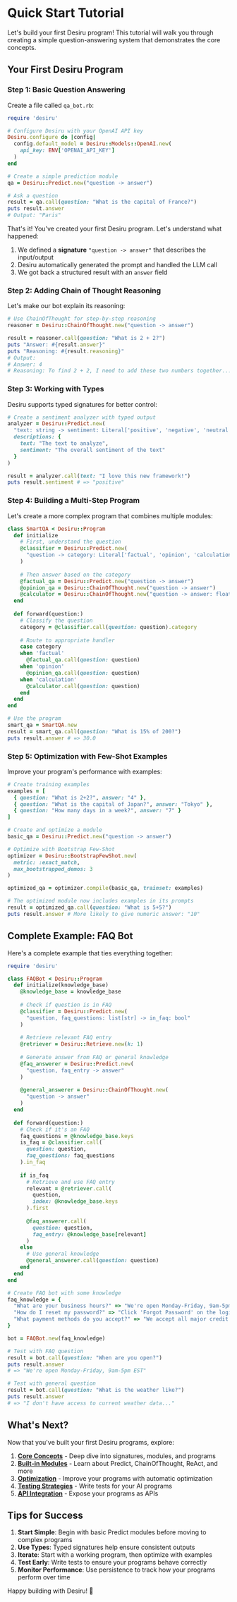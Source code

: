 # Quick Start Tutorial

Let's build your first Desiru program! This tutorial will walk you through creating a simple question-answering system that demonstrates the core concepts.

## Your First Desiru Program

### Step 1: Basic Question Answering

Create a file called `qa_bot.rb`:

```ruby
require 'desiru'

# Configure Desiru with your OpenAI API key
Desiru.configure do |config|
  config.default_model = Desiru::Models::OpenAI.new(
    api_key: ENV['OPENAI_API_KEY']
  )
end

# Create a simple prediction module
qa = Desiru::Predict.new("question -> answer")

# Ask a question
result = qa.call(question: "What is the capital of France?")
puts result.answer
# Output: "Paris"
```

That's it! You've created your first Desiru program. Let's understand what happened:

1. We defined a **signature** `"question -> answer"` that describes the input/output
2. Desiru automatically generated the prompt and handled the LLM call
3. We got back a structured result with an `answer` field

### Step 2: Adding Chain of Thought Reasoning

Let's make our bot explain its reasoning:

```ruby
# Use ChainOfThought for step-by-step reasoning
reasoner = Desiru::ChainOfThought.new("question -> answer")

result = reasoner.call(question: "What is 2 + 2?")
puts "Answer: #{result.answer}"
puts "Reasoning: #{result.reasoning}"
# Output:
# Answer: 4
# Reasoning: To find 2 + 2, I need to add these two numbers together...
```

### Step 3: Working with Types

Desiru supports typed signatures for better control:

```ruby
# Create a sentiment analyzer with typed output
analyzer = Desiru::Predict.new(
  "text: string -> sentiment: Literal['positive', 'negative', 'neutral']",
  descriptions: {
    text: "The text to analyze",
    sentiment: "The overall sentiment of the text"
  }
)

result = analyzer.call(text: "I love this new framework!")
puts result.sentiment # => "positive"
```

### Step 4: Building a Multi-Step Program

Let's create a more complex program that combines multiple modules:

```ruby
class SmartQA < Desiru::Program
  def initialize
    # First, understand the question
    @classifier = Desiru::Predict.new(
      "question -> category: Literal['factual', 'opinion', 'calculation']"
    )
    
    # Then answer based on the category
    @factual_qa = Desiru::Predict.new("question -> answer")
    @opinion_qa = Desiru::ChainOfThought.new("question -> answer")
    @calculator = Desiru::ChainOfThought.new("question -> answer: float")
  end
  
  def forward(question:)
    # Classify the question
    category = @classifier.call(question: question).category
    
    # Route to appropriate handler
    case category
    when 'factual'
      @factual_qa.call(question: question)
    when 'opinion'
      @opinion_qa.call(question: question)
    when 'calculation'
      @calculator.call(question: question)
    end
  end
end

# Use the program
smart_qa = SmartQA.new
result = smart_qa.call(question: "What is 15% of 200?")
puts result.answer # => 30.0
```

### Step 5: Optimization with Few-Shot Examples

Improve your program's performance with examples:

```ruby
# Create training examples
examples = [
  { question: "What is 2+2?", answer: "4" },
  { question: "What is the capital of Japan?", answer: "Tokyo" },
  { question: "How many days in a week?", answer: "7" }
]

# Create and optimize a module
basic_qa = Desiru::Predict.new("question -> answer")

# Optimize with Bootstrap Few-Shot
optimizer = Desiru::BootstrapFewShot.new(
  metric: :exact_match,
  max_bootstrapped_demos: 3
)

optimized_qa = optimizer.compile(basic_qa, trainset: examples)

# The optimized module now includes examples in its prompts
result = optimized_qa.call(question: "What is 5+5?")
puts result.answer # More likely to give numeric answer: "10"
```

## Complete Example: FAQ Bot

Here's a complete example that ties everything together:

```ruby
require 'desiru'

class FAQBot < Desiru::Program
  def initialize(knowledge_base)
    @knowledge_base = knowledge_base
    
    # Check if question is in FAQ
    @classifier = Desiru::Predict.new(
      "question, faq_questions: list[str] -> in_faq: bool"
    )
    
    # Retrieve relevant FAQ entry
    @retriever = Desiru::Retrieve.new(k: 1)
    
    # Generate answer from FAQ or general knowledge
    @faq_answerer = Desiru::Predict.new(
      "question, faq_entry -> answer"
    )
    
    @general_answerer = Desiru::ChainOfThought.new(
      "question -> answer"
    )
  end
  
  def forward(question:)
    # Check if it's an FAQ
    faq_questions = @knowledge_base.keys
    is_faq = @classifier.call(
      question: question, 
      faq_questions: faq_questions
    ).in_faq
    
    if is_faq
      # Retrieve and use FAQ entry
      relevant = @retriever.call(
        question, 
        index: @knowledge_base.keys
      ).first
      
      @faq_answerer.call(
        question: question,
        faq_entry: @knowledge_base[relevant]
      )
    else
      # Use general knowledge
      @general_answerer.call(question: question)
    end
  end
end

# Create FAQ bot with some knowledge
faq_knowledge = {
  "What are your business hours?" => "We're open Monday-Friday, 9am-5pm EST",
  "How do I reset my password?" => "Click 'Forgot Password' on the login page",
  "What payment methods do you accept?" => "We accept all major credit cards and PayPal"
}

bot = FAQBot.new(faq_knowledge)

# Test with FAQ question
result = bot.call(question: "When are you open?")
puts result.answer
# => "We're open Monday-Friday, 9am-5pm EST"

# Test with general question  
result = bot.call(question: "What is the weather like?")
puts result.answer
# => "I don't have access to current weather data..."
```

## What's Next?

Now that you've built your first Desiru programs, explore:

1. **[Core Concepts](Core-Concepts)** - Deep dive into signatures, modules, and programs
2. **[Built-in Modules](Modules)** - Learn about Predict, ChainOfThought, ReAct, and more
3. **[Optimization](Optimizers-Overview)** - Improve your programs with automatic optimization
4. **[Testing Strategies](Testing-Strategies)** - Write tests for your AI programs
5. **[API Integration](Tutorial-REST-API)** - Expose your programs as APIs

## Tips for Success

1. **Start Simple**: Begin with basic Predict modules before moving to complex programs
2. **Use Types**: Typed signatures help ensure consistent outputs
3. **Iterate**: Start with a working program, then optimize with examples
4. **Test Early**: Write tests to ensure your programs behave correctly
5. **Monitor Performance**: Use persistence to track how your programs perform over time

Happy building with Desiru! 🚀